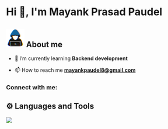 <h1 align="left">Hi 👋, I'm Mayank Prasad Paudel</h1>
<p align="left">
<!--   <a href="https://github.com/DenverCoder1/readme-typing-svg"><img src="https://readme-typing-svg.herokuapp.com?font=Time+New+Roman&color=cyan&size=20&lines=Web+Developer;Passionate+Musician;Tech+enthusiast"></a> -->
</p>

## <picture><img loading="eager" src = "https://github.com/0xAbdulKhalid/0xAbdulKhalid/raw/main/assets/mdImages/about_me.gif" width = 50px></picture> **About me**

- 🌱 I’m currently learning **Backend development**

- 📫 How to reach me **mayankpaudel8@gmail.com**

<h3 align="left">Connect with me:</h3>


## ⚙️ Languages and Tools
<p align="left">
<a href="#">
    <img src="https://skillicons.dev/icons?i=js,ts,react,nextjs,html,css,sass,tailwind,figma,redux,git" />
</a>
</p>


